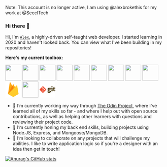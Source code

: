 Note: This account is no longer active, I am using @alexbrokethis for my work at @SecclTech

### Hi there 👋

Hi, I'm [`Alex`](https://alexcodes.co.uk), a highly-driven self-taught web developer. I started learning in 2020 and haven't looked back. You can view what I've been building in my repositories!

**Here's my current toolbox:**

<code><img height="50" width="50" src="https://cdn.worldvectorlogo.com/logos/logo-javascript.svg"></code>
<code><img height="50" width="50" src="https://cdn.worldvectorlogo.com/logos/react-2.svg"></code>
<code><img height="50" width="50" src="https://cdn.worldvectorlogo.com/logos/svelte-1.svg"></code>
<code><img height="50" width="50" src="https://cdn.worldvectorlogo.com/logos/nodejs-1.svg"></code>
<code><img height="50" width="50" src="https://cdn.worldvectorlogo.com/logos/express-109.svg"></code>
<code><img height="50" width="50" src="https://cdn.worldvectorlogo.com/logos/mongodb-icon-1.svg"></code>
<code><img height="50" width="50" src="https://cdn.worldvectorlogo.com/logos/mongoose-1.svg"></code>
<code><img height="50" width="50" src="https://cdn.worldvectorlogo.com/logos/html5.svg"></code>
<code><img height="50" width="50" src="https://cdn.worldvectorlogo.com/logos/css-3.svg"></code>
<code><img height="50" width="50" src="https://raw.githubusercontent.com/github/explore/80688e429a7d4ef2fca1e82350fe8e3517d3494d/topics/firebase/firebase.png"></code>
<code><img height="50" width="50" src="https://cdn.worldvectorlogo.com/logos/webpack-icon.svg"></code>
<code><img height="50" width="50" src="https://raw.githubusercontent.com/github/explore/80688e429a7d4ef2fca1e82350fe8e3517d3494d/topics/git/git.png"></code>


- 🌱 I’m currently working my way through [The Odin Project](https://theodinproject.com/), where I've learned all of my skills so far - and where I help out with open source contributions, as well as helping other learners with questions and reviewing their project code.
- 🔭 I’m currently honing my back end skills, building projects using Node.JS, Express, and Mongoose/MongoDB.
- 👯 I’m looking to collaborate on any projects that will challenge my abilities. I like to write application logic so if you're a designer with an idea then get in touch!

[![Anurag's GitHub stats](https://github-readme-stats.vercel.app/api?username=digidub&theme=radical)](https://github.com/anuraghazra/github-readme-stats)

